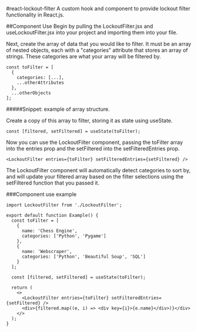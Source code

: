 #react-lockout-filter
A custom hook and component to provide lockout filter functionality in React.js.

##Component Use
Begin by pulling the LockoutFilter.jsx and useLockoutFilter.jsx into your project and importing them into your file.

Next, create the array of data that you would like to filter. It must be an array of nested objects, each with a "categories" attribute that stores an array of strings. These categories are what your array will be filtered by.

```
const toFilter = [
  {
    categories: [...],
    ...otherAttributes
  },
  ...otherObjects
];
```
#####Snippet: example of array structure.

Create a copy of this array to filter, storing it as state using useState.

```
const [filtered, setFiltered] = useState(toFilter);
```

Now you can use the LockoutFilter component, passing the toFilter array into the entries prop and the setFiltered into the setFilteredEntries prop.

```
<LockoutFilter entries={toFilter} setFilteredEntries={setFiltered} />
```

The LockoutFilter component will automatically detect categories to sort by, and will update your filtered array based on the filter selections using the setFiltered function that you passed it.

###Component use example
```
import LockoutFilter from './LockoutFilter';

export default function Example() {
  const toFilter = [
    {
      name: 'Chess Engine',
      categories: ['Python', 'Pygame']
    },
    {
      name: 'Webscraper',
      categories: ['Python', 'Beautiful Soup', 'SQL']
    }
  ];

  const [filtered, setFiltered] = useState(toFilter);

  return (
    <>
      <LockoutFilter entries={toFilter} setFilteredEntries={setFiltered} />
      <div>{filtered.map((e, i) => <div key={i}>{e.name}</div>)}</div>
    </>
  );
}
```
